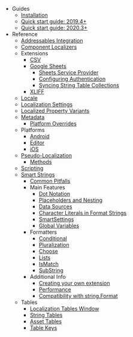* Guides
  * [Installation](Installation.md)
  * [Quick start guide: 2019.4+](QuickStartGuide.md)
  * [Quick start guide: 2020.3+](QuickStartGuideWithVariants.md)
* Reference
  * [Addressables Integration](Addressables.md)
  * [Component Localizers](ComponentLocalizers.md)
  * Extensions
    * [CSV](CSV.md)
    * [Google Sheets](Google-Sheets.md)
      * [Sheets Service Provider](Google-Sheets-Sheets-Service-Provider.md)
      * [Configuring Authentication](Google-Sheets-Configuring-Authentication.md)
      * [Syncing String Table Collections](Google-Sheets-Syncing-StringTableCollections.md)
    * [XLIFF](XLIFF.md)
  * [Locale](Locale.md)
  * [Localization Settings](LocalizationSettings.md)
  * [Localized Property Variants](LocalizedPropertyVariants.md)
  * [Metadata](Metadata.md)
    * [Platform Overrides](Metadata-Platform-Overrides.md)
  * Platforms
    * [Android](Android-App-Localization.md)
    * [Editor](EditModeSupport.md)
    * [iOS](iOS-App-Localization.md)
  * [Pseudo-Localization](Pseudo-Localization.md)
    * [Methods](Pseudo-Localization-Methods.md)
  * [Scripting](Scripting.md)
  * [Smart Strings](SmartStrings.md)
    * [Common Pitfalls](Common-Pitfalls.md)
    * Main Features
      * [Dot Notation](Dot-Notation.md)
      * [Placeholders and Nesting](Placeholders-and-Nesting.md)
      * [Data Sources](Data-Sources.md)
      * [Character Literals in Format Strings](Character-Literals-in-Format-Strings.md)
      * [SmartSettings](SmartSettings.md)
      * [Global Variables](GlobalVariables.md)
    * Formatters
      * [Conditional](Conditional.md)
      * [Pluralization](Pluralization.md)
      * [Choose](Choose.md)
      * [Lists](Lists.md)
      * [IsMatch](IsMatch.md)
      * [SubString](SubString.md)
    * Additional Info
      * [Creating your own extension](Writing-an-Extension.md)
      * [Performance](Performance.md)
      * [Compatibility with string.Format](Compatibility-with-string.Format.md)
  * Tables
    * [Localization Tables Window](LocalizationTablesWindow.md)
    * [String Tables](StringTables.md)
    * [Asset Tables](AssetTables.md)
    * [Table Keys](TableEntryKeys.md)
